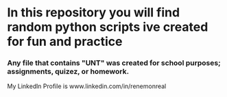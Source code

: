 <h1> In this repository you will find random python scripts ive created for fun and practice</h1>

<h3>Any file that contains "UNT" was created for school purposes; assignments, quizez, or homework.</h3>
<p> My Linkedln Profile is www.linkedin.com/in/renemonreal </p>
